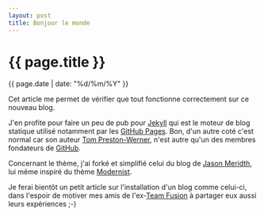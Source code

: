 ```yaml
---
layout: post
title: Bonjour le monde
---
```


# {{ page.title }} #

<span class="date post">{{ page.date | date: "%d/%m/%Y" }}</span>

Cet article me permet de vérifier que tout fonctionne correctement sur ce nouveau blog.

J'en profite pour faire un peu de pub pour [Jekyll](http://jekyllrb.com/) qui est le moteur de blog statique utilisé notamment par les [GitHub Pages](http://pages.github.com/).
Bon, d'un autre coté c'est normal car son auteur [Tom Preston-Werner](http://tom.preston-werner.com/), n'est autre qu'un des membres fondateurs de [GitHub](https://github.com/).

Concernant le thème, j'ai forké et simplifié celui du blog de [Jason Meridth](http://blog.jasonmeridth.com/), lui même inspiré du thème [Modernist](http://orderedlist.github.com/modernist/). 

Je ferai bientôt un petit article sur l'installation d'un blog comme celui-ci, dans l'espoir de motiver mes amis de l'ex-[Team Fusion](http://team-fusion.pmsipilot.com/) à partager eux aussi leurs expériences ;-)
